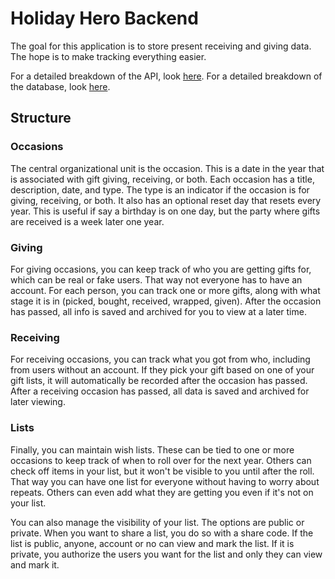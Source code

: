 Holiday Hero Backend
====================

The goal for this application is to store present receiving and giving data.
The hope is to make tracking everything easier.

For a detailed breakdown of the API, look [here](api.md).
For a detailed breakdown of the database, look [here](database.md).

## Structure

### Occasions

The central organizational unit is the occasion.
This is a date in the year that is associated with gift giving, receiving, or both.
Each occasion has a title, description, date, and type.
The type is an indicator if the occasion is for giving, receiving, or both.
It also has an optional reset day that resets every year.
This is useful if say a birthday is on one day, but the party where gifts are received is a week later one year.

### Giving

For giving occasions, you can keep track of who you are getting gifts for, which can be real or fake users.
That way not everyone has to have an account.
For each person, you can track one or more gifts, along with what stage it is in (picked, bought, received, wrapped, given).
After the occasion has passed, all info is saved and archived for you to view at a later time.

### Receiving

For receiving occasions, you can track what you got from who, including from users without an account.
If they pick your gift based on one of your gift lists, it will automatically be recorded after the occasion has passed.
After a receiving occasion has passed, all data is saved and archived for later viewing.

### Lists

Finally, you can maintain wish lists.
These can be tied to one or more occasions to keep track of when to roll over for the next year.
Others can check off items in your list, but it won't be visible to you until after the roll.
That way you can have one list for everyone without having to worry about repeats.
Others can even add what they are getting you even if it's not on your list.

You can also manage the visibility of your list.
The options are public or private.
When you want to share a list, you do so with a share code.
If the list is public, anyone, account or no can view and mark the list.
If it is private, you authorize the users you want for the list and only they can view and mark it.
